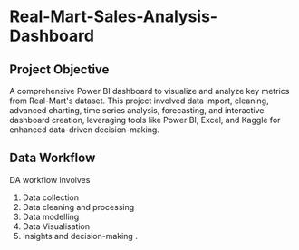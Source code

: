 # Real-Mart-Sales-Analysis-Dashboard
## Project Objective
A comprehensive Power BI dashboard to visualize and analyze key metrics from Real-Mart's dataset. This project involved data import, cleaning, advanced charting, time series analysis, forecasting, and interactive dashboard creation, leveraging tools like Power BI, Excel, and Kaggle for enhanced data-driven decision-making. 
## Data Workflow
DA workflow involves
1. Data collection
2. Data cleaning and processing
3. Data modelling
4. Data Visualisation
5. Insights and decision-making .

